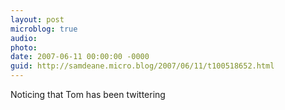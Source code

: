 ```yaml
---
layout: post
microblog: true
audio: 
photo: 
date: 2007-06-11 00:00:00 -0000
guid: http://samdeane.micro.blog/2007/06/11/t100518652.html
---
```

Noticing that Tom has been twittering
